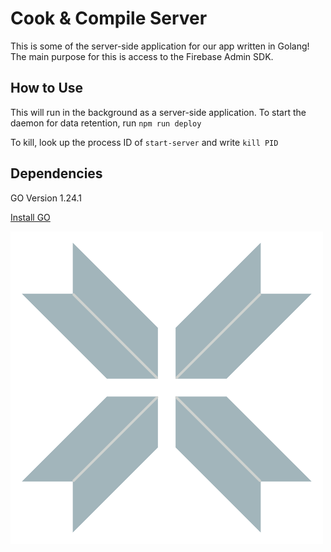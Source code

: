 
# Cook & Compile Server

This is some of the server-side application for our app written in Golang! The main purpose for this is access to the Firebase Admin SDK.

## How to Use

This will run in the background as a server-side application. To start the daemon for data retention, run `npm run deploy`

To kill, look up the process ID of `start-server` and write `kill PID`

## Dependencies
GO Version 1.24.1

[Install GO](https://go.dev/doc/install)

![App Logo](../public/js_logo.png)